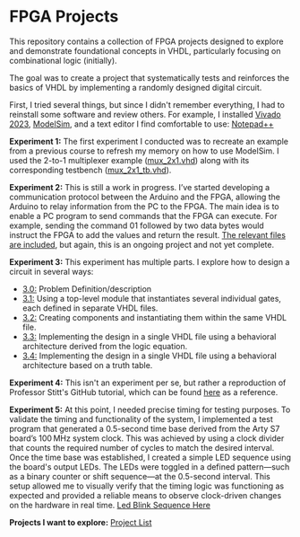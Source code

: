 # FPGA Projects

This repository contains a collection of FPGA projects designed to explore and demonstrate foundational concepts in VHDL, particularly focusing on combinational logic (initially). 

The goal was to create a project that systematically tests and reinforces the basics of VHDL by implementing a randomly designed digital circuit.

First, I tried several things, but since I didn't remember everything, I had to reinstall some software and review others. For example, I installed 
[Vivado 2023](https://www.xilinx.com/support/download.html), [ModelSim](https://www.intel.com/content/www/us/en/software-kit/750666/modelsim-intel-fpgas-standard-edition-software-version-20-1-1.html), and a text editor I find comfortable to use: [Notepad++](https://notepad-plus-plus.org/downloads/)

**Experiment 1:** The first experiment I conducted was to recreate an example from a previous course to refresh my memory on how to use ModelSim. I used the 2-to-1 multiplexer example ([mux_2x1.vhd](https://github.com/EdwinMarteZorrilla/ModelSim_FPGA/blob/main/1.%20Simple_Test/mux_2x1.vhd)) along with its corresponding testbench ([mux_2x1_tb.vhd](https://github.com/EdwinMarteZorrilla/ModelSim_FPGA/blob/main/1.%20Simple_Test/mux_2x1_tb.vhd)).

**Experiment 2:** This is still a work in progress. I’ve started developing a communication protocol between the Arduino and the FPGA, allowing the Arduino to relay information from the PC to the FPGA. The main idea is to enable a PC program to send commands that the FPGA can execute. For example, sending the command 01 followed by two data bytes would instruct the FPGA to add the values and return the result. [The relevant files are included](https://github.com/EdwinMarteZorrilla/ModelSim_FPGA/tree/main/2.%20FPGA_BasicMath_Shield), but again, this is an ongoing project and not yet complete.

**Experiment 3:** This experiment has multiple parts. I explore how to design a circuit in several ways:
* [3.0:](https://github.com/EdwinMarteZorrilla/ModelSim_FPGA/blob/main/simplecircuit.md) Problem Definition/description
* [3.1:](https://github.com/EdwinMarteZorrilla/ModelSim_FPGA/tree/main/3.%20Single%20Gates) Using a top-level module that instantiates several individual gates, each defined in separate VHDL files.
* [3.2:](https://github.com/EdwinMarteZorrilla/ModelSim_FPGA/blob/main/3.%20Single%20Gates/opcion2) Creating components and instantiating them within the same VHDL file.
* [3.3:](https://github.com/EdwinMarteZorrilla/ModelSim_FPGA/blob/main/3.%20Single%20Gates/opcion3) Implementing the design in a single VHDL file using a behavioral architecture derived from the logic equation.
* [3.4:](https://github.com/EdwinMarteZorrilla/ModelSim_FPGA/blob/main/3.%20Single%20Gates/opcion4) Implementing the design in a single VHDL file using a behavioral architecture based on a truth table.

**Experiment 4:** This isn't an experiment per se, but rather a reproduction of Professor Stitt's GitHub tutorial, which can be found [here](https://github.com/EdwinMarteZorrilla/ModelSim_FPGA/tree/main/4.%20vhdl-tutorial-UF)  as a reference.

**Experiment 5:** At this point, I needed precise timing for testing purposes. To validate the timing and functionality of the system, I implemented a test program that generated a 0.5-second time base derived from the Arty S7 board’s 100 MHz system clock. This was achieved by using a clock divider that counts the required number of cycles to match the desired interval. Once the time base was established, I created a simple LED sequence using the board's output LEDs. The LEDs were toggled in a defined pattern—such as a binary counter or shift sequence—at the 0.5-second interval. This setup allowed me to visually verify that the timing logic was functioning as expected and provided a reliable means to observe clock-driven changes on the hardware in real time. [Led Blink Sequence Here](https://github.com/EdwinMarteZorrilla/ModelSim_FPGA/tree/main/5.%20Led_blink) 


**Projects I want to explore:**
  [Project List](https://github.com/EdwinMarteZorrilla/ModelSim_FPGA/blob/main/projects.md)

